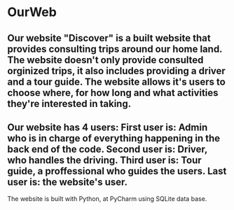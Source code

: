 # OurWeb
Our website "Discover" is a built website that provides consulting trips around our home land.
The website doesn't only provide consulted orginized trips, it also includes providing a driver and a tour guide. 
The website allows it's users to choose where,  for how long and what activities they're interested in taking.
--------------------------------------------------------------------------------------------------------------------------------------------------------------------------------------
Our website has 4 users:
First user is: Admin who is in charge of everything happening in the back end of the code.
Second user is: Driver, who handles the driving.
Third user is: Tour guide, a proffessional who guides the users.
Last user is: the website's user.
-------------------------------------------------------------------------------------------------------------------------------------------------------------------------------------
The website is built with Python, at PyCharm using SQLite data base.


